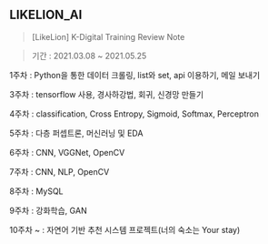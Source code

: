 ## LIKELION_AI

> [LikeLion] K-Digital Training Review Note

> 기간 : 2021.03.08 ~ 2021.05.25




1주차 : Python을 통한 데이터 크롤링, list와 set, api 이용하기, 메일 보내기

3주차 : tensorflow 사용, 경사하강법, 회귀, 신경망 만들기

4주차 : classification, Cross Entropy, Sigmoid, Softmax, Perceptron

5주차 : 다층 퍼셉트론, 머신러닝 및 EDA

6주차 : CNN, VGGNet, OpenCV

7주차 : CNN, NLP, OpenCV

8주차 : MySQL

9주차 : 강화학습, GAN

10주차 ~ : 자연어 기반 추천 시스템 프로젝트(너의 숙소는 Your stay)
